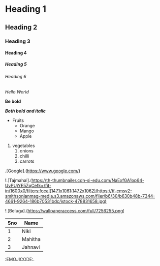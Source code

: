 # Heading 1
## Heading 2
### Heading 3
#### Heading 4
##### Heading 5
###### Heading 6
*Hello World*

**Be bold**

***Both bold and italic***
* Fruits
  * Orange
  * Mango
  * Apple
 
 1. vegetables
     1. onions
     2. chilli
     3. carrots
  
.[Google].(https://www.google.com/)
  
!.[Tajmahal].(https://th-thumbnailer.cdn-si-edu.com/NaExfGA1op64-UvPUjYE5ZqCefk=/fit-in/1600x0/filters:focal(1471x1061:1472x1062)/https://tf-cmsv2-smithsonianmag-media.s3.amazonaws.com/filer/b6/30/b630b48b-7344-4661-9264-186b70531bdc/istock-478831658.jpg)

!.[Beluga].(https://wallpaperaccess.com/full/7256255.png)

Sno | Name
-----|----
1|Niki
2|Mahitha
3|Jahnavi

:EMOJICODE:.

